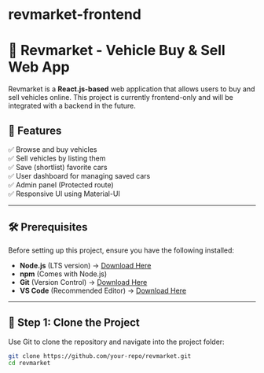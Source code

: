 # revmarket-frontend

# 🚗 Revmarket - Vehicle Buy & Sell Web App  

Revmarket is a **React.js-based** web application that allows users to buy and sell vehicles online. This project is currently frontend-only and will be integrated with a backend in the future.  

## **📌 Features**  
✅ Browse and buy vehicles  
✅ Sell vehicles by listing them  
✅ Save (shortlist) favorite cars  
✅ User dashboard for managing saved cars  
✅ Admin panel (Protected route)  
✅ Responsive UI using Material-UI  

---

## **🛠 Prerequisites**  
Before setting up this project, ensure you have the following installed:  

- **Node.js** (LTS version) → [Download Here](https://nodejs.org/)  
- **npm** (Comes with Node.js)  
- **Git** (Version Control) → [Download Here](https://git-scm.com/)  
- **VS Code** (Recommended Editor) → [Download Here](https://code.visualstudio.com/)  

---

## **📌 Step 1: Clone the Project**  
Use Git to clone the repository and navigate into the project folder:  
```sh
git clone https://github.com/your-repo/revmarket.git
cd revmarket
